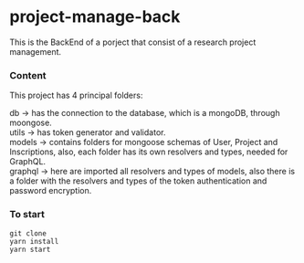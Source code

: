 # project-manage-back

This is the BackEnd of a porject that consist of a research project management.

### Content

This project has 4 principal folders:

db -> has the connection to the database, which is a mongoDB, through moongose. <br/>
utils -> has token generator and validator.<br/>
models -> contains folders for mongoose schemas of User, Project and Inscriptions, also, each folder has its own resolvers and types, needed for GraphQL.<br/>
graphql -> here are imported all resolvers and types of models, also there is a folder with the resolvers and types of the token authentication and password encryption.<br/>
 
### To start
```
git clone 
yarn install
yarn start
```
